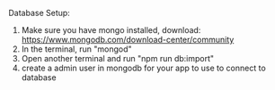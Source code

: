 Database Setup:
  1. Make sure you have mongo installed, download: https://www.mongodb.com/download-center/community
  2. In the terminal, run "mongod"
  3. Open another terminal and run "npm run db:import"
  4. create a admin user in mongodb for your app to use to connect to database
